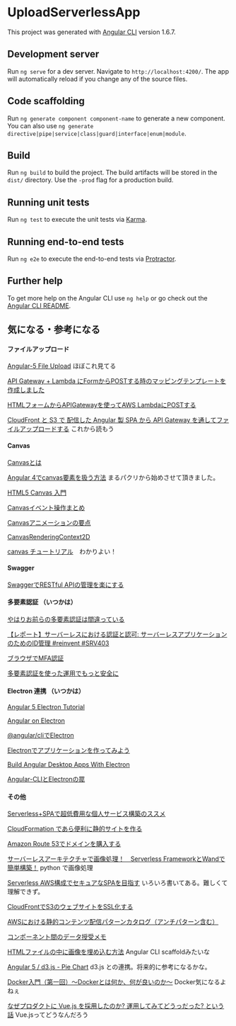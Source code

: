 # UploadServerlessApp

This project was generated with [Angular CLI](https://github.com/angular/angular-cli) version 1.6.7.

## Development server

Run `ng serve` for a dev server. Navigate to `http://localhost:4200/`. The app will automatically reload if you change any of the source files.

## Code scaffolding

Run `ng generate component component-name` to generate a new component. You can also use `ng generate directive|pipe|service|class|guard|interface|enum|module`.

## Build

Run `ng build` to build the project. The build artifacts will be stored in the `dist/` directory. Use the `-prod` flag for a production build.

## Running unit tests

Run `ng test` to execute the unit tests via [Karma](https://karma-runner.github.io).

## Running end-to-end tests

Run `ng e2e` to execute the end-to-end tests via [Protractor](http://www.protractortest.org/).

## Further help

To get more help on the Angular CLI use `ng help` or go check out the [Angular CLI README](https://github.com/angular/angular-cli/blob/master/README.md).


## 気になる・参考になる

#### ファイルアップロード
[Angular-5 File Upload](https://stackoverflow.com/questions/47936183/angular-5-file-upload)
  ほぼこれ見てる

[API Gateway + Lambda にFormからPOSTする時のマッピングテンプレートを作成しました](https://dev.classmethod.jp/cloud/aws/sugano-013-api-gateway/)

[HTMLフォームからAPIGatewayを使ってAWS LambdaにPOSTする](https://qiita.com/satetsu888/items/40fc387735192b794da8)

[CloudFront と S3 で 配信した Angular 製 SPA から API Gateway を通してファイルアップロードする](https://dev.classmethod.jp/server-side/serverless/spa-s3-fileupload-api-gateway/) これから読もう

#### Canvas
[Canvasとは](http://www.html5.jp/canvas/what.html)

[Angular 4でcanvas要素を扱う方法](https://qiita.com/clockmaker/items/c9dfe8985d35208a9cb1) まるパクリから始めさせて頂きました。

[HTML5 Canvas 入門](https://qiita.com/kyrieleison/items/a3ebf7c55295c3e7d8f0)

[Canvasイベント操作まとめ](https://qiita.com/nekoneko-wanwan/items/9af7fb34d0fb7f9fc870)

[Canvasアニメーションの要点](https://qiita.com/nekoneko-wanwan/items/33afa5d20264c83b2bd1)

[CanvasRenderingContext2D](https://developer.mozilla.org/ja/docs/Web/API/CanvasRenderingContext2D)

[canvas チュートリアル](https://developer.mozilla.org/ja/docs/Web/Guide/HTML/Canvas_tutorial)　わかりよい！


#### Swagger
[SwaggerでRESTful APIの管理を楽にする](https://qiita.com/disc99/items/37228f5d687ad2969aa2)

#### 多要素認証 （いつかは）

[やはりお前らの多要素認証は間違っている](https://dev.classmethod.jp/etc/multi-factor-authentication/)

[【レポート】サーバーレスにおける認証と認可: サーバーレスアプリケーションのためのID管理 #reinvent #SRV403](https://dev.classmethod.jp/cloud/aws/aws-reinvent-2017-srv403/)

[ブラウザでMFA認証](https://qiita.com/yiida-tempus/items/77293c3c127623ee3918)

[多要素認証を使った運用でもっと安全に](http://blog.serverworks.co.jp/tech/2017/02/08/mfa/)


#### Electron 連携 （いつかは）

[Angular 5 Electron Tutorial](https://coursetro.com/posts/code/125/Angular-5-Electron-Tutorial)

[Angular on Electron](https://qiita.com/Jialipassion/items/2d9cea3e39a2251381e0)

[@angular/cliでElectron](https://qiita.com/Mamoru-Izuka/items/2542e49f9d2d889a6ce0)

[Electronでアプリケーションを作ってみよう](https://qiita.com/Quramy/items/a4be32769366cfe55778)

[Build Angular Desktop Apps With Electron](https://angularfirebase.com/lessons/desktop-apps-with-electron-and-angular/)

[Angular-CLIとElectronの罠](https://weakenedfuntimeblog.wordpress.com/2017/07/26/angular-cli%E3%81%A8electron%E3%81%A7%E7%94%9F%E3%82%8C%E3%82%8B%E7%BD%A0/)



#### その他
[Serverless+SPAで超低費用な個人サービス構築のススメ](https://qiita.com/teradonburi/items/aa31fa91d618dd6955a1)

[CloudFormation であら便利に静的サイトを作る](https://qiita.com/y13i/items/643f7dfd989c6df81d2e)

[Amazon Route 53でドメインを購入する](https://dev.classmethod.jp/cloud/register-domains-route53/)

[サーバーレスアーキテクチャで画像処理！　Serverless FrameworkとWandで簡単構築！](http://blog.serverworks.co.jp/tech/2016/10/19/serverless_framework/) python で画像処理

[Serverless AWS構成でセキュアなSPAを目指す](https://www.slideshare.net/masayuki-kato/serverless-awsspa) いろいろ書いてある。難しくて理解できず。

[CloudFrontでS3のウェブサイトをSSL化する](https://qiita.com/jasbulilit/items/73d70a01a5d3b520450f)

[AWSにおける静的コンテンツ配信パターンカタログ（アンチパターン含む）](https://dev.classmethod.jp/cloud/aws/static-contents-delivery-patterns/)

[コンポーネント間のデータ授受メモ](https://qiita.com/gambare/items/b75f9c9dc997ae45c092)

[HTMLファイルの中に画像を埋め込む方法](https://allabout.co.jp/gm/gc/23977/) Angular CLI scaffoldみたいな

[Angular 5 / d3.js - Pie Chart](http://www.muller.tech/post/2017/11/13/angular5-d3js-pie-chart/) d3.js との連携。将来的に参考になるかな。

[Docker入門（第一回）～Dockerとは何か、何が良いのか～](https://knowledge.sakura.ad.jp/13265/) Docker気になるよねぇ

[なぜプロダクトに Vue.js を採用したのか? 運用してみてどうっだった? という話](https://blog.nagisa-inc.jp/archives/2980) Vue.jsってどうなんだろう

